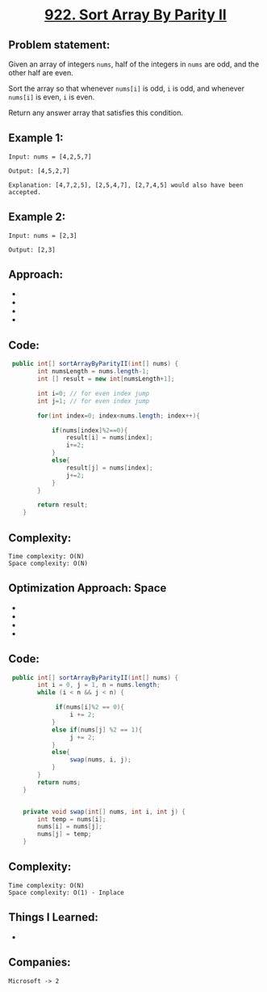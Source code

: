 <h1 align="center"><a href="https://leetcode.com/problems/sort-array-by-parity-ii/" target="_blank">922. Sort Array By Parity II</a></h1>

## Problem statement:
Given an array of integers `nums`, half of the integers in `nums` are odd, and the other half are even.

Sort the array so that whenever `nums[i]` is odd, `i` is odd, and whenever `nums[i]` is even, `i` is even.

Return any answer array that satisfies this condition.




## Example 1:

```
Input: nums = [4,2,5,7]

Output: [4,5,2,7]

Explanation: [4,7,2,5], [2,5,4,7], [2,7,4,5] would also have been accepted.
```

## Example 2:

```
Input: nums = [2,3]

Output: [2,3]
```

 

## Approach:

- 
  
- 
  
-
  
- 



## Code: 

```java
 public int[] sortArrayByParityII(int[] nums) {
        int numsLength = nums.length-1;
        int [] result = new int[numsLength+1];

        int i=0; // for even index jump
        int j=1; // for even index jump

        for(int index=0; index<nums.length; index++){

            if(nums[index]%2==0){
                result[i] = nums[index]; 
                i+=2;
            }
            else{
                result[j] = nums[index]; 
                j+=2;
            }
        }

        return result;
    }
```



## Complexity:

```
Time complexity: O(N)
Space complexity: O(N)
```










## Optimization Approach: Space

- 
  
- 
  
-
  
- 



## Code: 

```java
 public int[] sortArrayByParityII(int[] nums) {
        int i = 0, j = 1, n = nums.length;
        while (i < n && j < n) {

             if(nums[i]%2 == 0){ 
                 i += 2;
            }
            else if(nums[j] %2 == 1){
                 j += 2;
            }
            else{       
                 swap(nums, i, j);
            }
        }
        return nums;
    }


    private void swap(int[] nums, int i, int j) {
        int temp = nums[i];
        nums[i] = nums[j];
        nums[j] = temp;
    }
```



## Complexity:

```
Time complexity: O(N)
Space complexity: O(1) - Inplace
```


## Things I Learned:

- 
  


## Companies:

```
Microsoft -> 2
```






